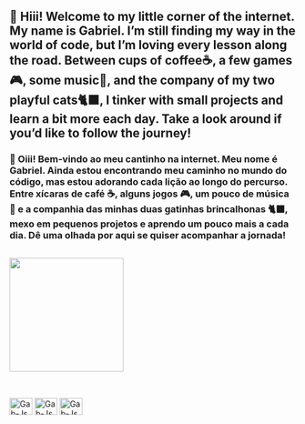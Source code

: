 ## 👋 Hiii! Welcome to my little corner of the internet. My name is Gabriel. I’m still finding my way in the world of code, but I’m loving every lesson along the road. Between cups of coffee☕, a few games🎮, some music🎸, and the company of my two playful cats🐈‍⬛, I tinker with small projects and learn a bit more each day. Take a look around if you’d like to follow the journey!

### 👋 Oiii! Bem‑vindo ao meu cantinho na internet. Meu nome é Gabriel. Ainda estou encontrando meu caminho no mundo do código, mas estou adorando cada lição ao longo do percurso. Entre xícaras de café ☕, alguns jogos 🎮, um pouco de música 🎸 e a companhia das minhas duas gatinhas brincalhonas 🐈‍⬛, mexo em pequenos projetos e aprendo um pouco mais a cada dia. Dê uma olhada por aqui se quiser acompanhar a jornada!

##

<div style="display: inline_block">
  <a href="https://github.com/anuraghazra/convoychat">
    <img height=200 display=flex src="https://github-readme-stats.vercel.app/api/top-langs?username=Gab-Silva&layout=compact&theme=tokyonight&langs_count=8&card_width=100"/>
  </a>
</div>

##

<div style="display: inline_block"><br>
<img align="center" alt="Gab-Js" height="30" width="40" src="https://icongr.am/devicon/css3-original.svg?size=128&color=currentColor">
<img align="center" alt="Gab-Js" height="30" width="40" src="https://icongr.am/devicon/html5-original.svg?size=128&color=currentColor">
<img align="center" alt="Gab-Js" height="30" width="40" src="https://icongr.am/devicon/javascript-original.svg?size=128&color=currentColor">
</div>

